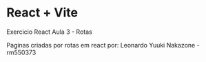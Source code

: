 # React + Vite

Exercicio React Aula 3 - Rotas

Paginas criadas por rotas em react
por: Leonardo Yuuki Nakazone - rm550373
